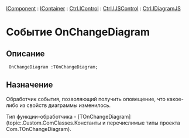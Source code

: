 ﻿---
Link: .Ctrl.IDiagramJS.@OnChangeDiagram
---

[IComponent](topic:Com.Custom.ComClasses.IComponent.Default) :
[IContainer](topic:Com.Custom.ComClasses.IContainer.Default) :
[Ctrl.IControl](topic:Com.Custom.ComClasses.Ctrl.IControl.Default) :
[Ctrl.IJSControl](topic:Com.Custom.ComClasses.Ctrl.IJSControl.Default) :
[Ctrl.IDiagramJS](Default)

# Событие OnChangeDiagram

## Описание

     OnChangeDiagram :TOnChangeDiagram;

## Назначение

Обработчик события, позволяющий получить оповещение, что какое-либо из свойств диаграммы изменилось.

Тип функции-обработчика - [TOnChangeDiagram](topic:.Custom.ComClasses.Константы и перечислимые типы проекта Com.TOnChangeDiagram).





